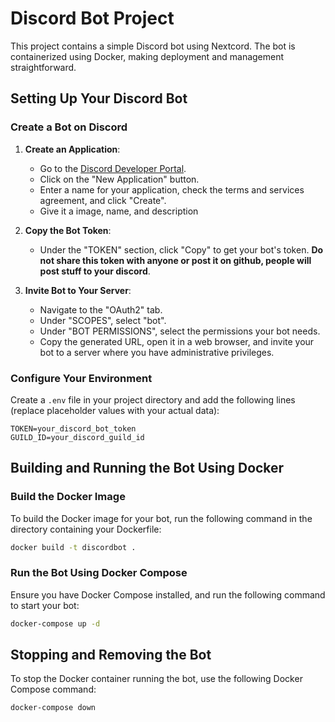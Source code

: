
# Discord Bot Project

This project contains a simple Discord bot using Nextcord. The bot is containerized using Docker, making deployment and management straightforward.

## Setting Up Your Discord Bot

### Create a Bot on Discord

1. **Create an Application**:
   - Go to the [Discord Developer Portal](https://discord.com/developers/applications).
   - Click on the "New Application" button.
   - Enter a name for your application, check the terms and services agreement, and click "Create".
   - Give it a image, name, and description

2. **Copy the Bot Token**:
   - Under the "TOKEN" section, click "Copy" to get your bot's token. **Do not share this token with anyone or post it on github, people will post stuff to your discord**.

3. **Invite Bot to Your Server**:
   - Navigate to the "OAuth2" tab.
   - Under "SCOPES", select "bot".
   - Under "BOT PERMISSIONS", select the permissions your bot needs.
   - Copy the generated URL, open it in a web browser, and invite your bot to a server where you have administrative privileges.

### Configure Your Environment

Create a `.env` file in your project directory and add the following lines (replace placeholder values with your actual data):

```plaintext
TOKEN=your_discord_bot_token
GUILD_ID=your_discord_guild_id
```

## Building and Running the Bot Using Docker

### Build the Docker Image

To build the Docker image for your bot, run the following command in the directory containing your Dockerfile:

```bash
docker build -t discordbot .
```

### Run the Bot Using Docker Compose

Ensure you have Docker Compose installed, and run the following command to start your bot:

```bash
docker-compose up -d
```

## Stopping and Removing the Bot

To stop the Docker container running the bot, use the following Docker Compose command:

```bash
docker-compose down
```
